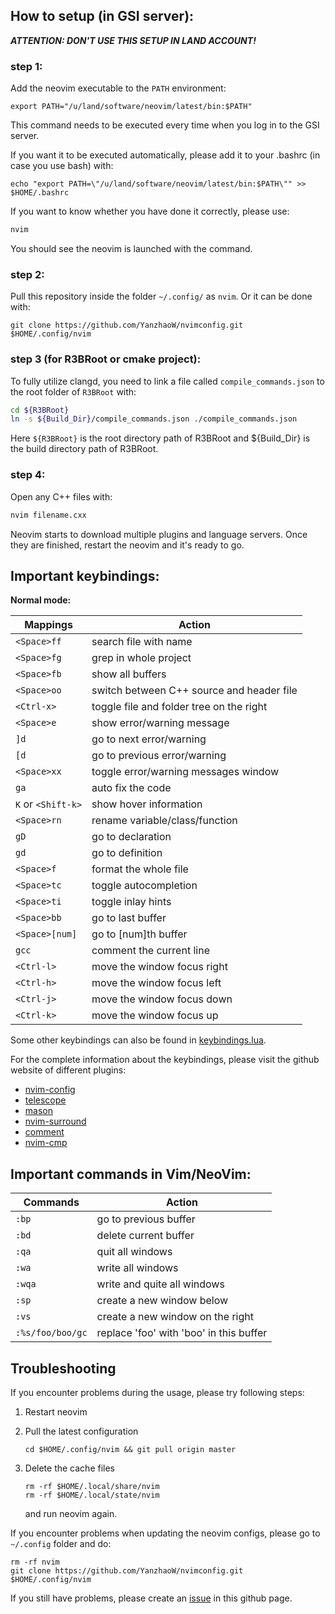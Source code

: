 ## How to setup (in GSI server):
**_ATTENTION: DON'T USE THIS SETUP IN LAND ACCOUNT!_**
### step 1:
Add the neovim executable to the `PATH` environment:
```shell
export PATH="/u/land/software/neovim/latest/bin:$PATH"
```
This command needs to be executed every time when you log in to the GSI server.

If you want it to be executed automatically, please add it to your .bashrc (in case you use bash) with:
```shell
echo "export PATH=\"/u/land/software/neovim/latest/bin:$PATH\"" >> $HOME/.bashrc
```

If you want to know whether you have done it correctly, please use:
```sh
nvim
```
You should see the neovim is launched with the command.

### step 2:
Pull this repository inside the folder `~/.config/` as `nvim`. Or it can be done with:
```shell
git clone https://github.com/YanzhaoW/nvimconfig.git $HOME/.config/nvim
```

### step 3 (for R3BRoot or cmake project):
To fully utilize clangd, you need to link a file called `compile_commands.json` to the root folder of `R3BRoot` with:
```sh
cd ${R3BRoot}
ln -s ${Build_Dir}/compile_commands.json ./compile_commands.json
```
Here `${R3BRoot}` is the root directory path of R3BRoot and ${Build_Dir} is the build directory path of R3BRoot.

### step 4:
Open any C++ files with:
```sh
nvim filename.cxx
```
Neovim starts to download multiple plugins and language servers. Once they are finished, restart the neovim and it's ready to go.

## Important keybindings:

**Normal mode:**

|   Mappings            |       Action                              |
|-----------------------|-------------------------------------------|
|   `<Space>ff`         |search file with name                      |                      
|   `<Space>fg`         |grep in whole project                      |
|   `<Space>fb`         |show all buffers                           |
|   `<Space>oo`         |switch between C++ source and header file  |
|   `<Ctrl-x>`          |toggle file and folder tree on the right   |
|   `<Space>e`          |show error/warning message                 |
|   `]d`                |go to next error/warning                   |
|   `[d`                |go to previous error/warning               |
|   `<Space>xx`         |toggle error/warning messages window       |
|   `ga`                |auto fix the code                          |
|   `K` or `<Shift-k>`  |show hover information                     |
|   `<Space>rn`         |rename variable/class/function             |
|   `gD`                |go to declaration                          |
|   `gd`                |go to definition                           |
|   `<Space>f`          |format the whole file                      |
|   `<Space>tc`         |toggle autocompletion                      |
|   `<Space>ti`         |toggle inlay hints                         |
|   `<Space>bb`         |go to last buffer                          |
|   `<Space>[num]`      |go to [num]th buffer                       |
|   `gcc`               |comment the current line                   |
|   `<Ctrl-l>`          |move the window focus right                |
|   `<Ctrl-h>`          |move the window focus left                 |
|   `<Ctrl-j>`          |move the window focus down                 |
|   `<Ctrl-k>`          |move the window focus up                   |

Some other keybindings can also be found in [keybindings.lua](lua/keybindings.lua).

For the complete information about the keybindings, please visit the github website of different plugins:

- [nvim-config](https://github.com/neovim/nvim-lspconfig)
- [telescope](https://github.com/nvim-telescope/telescope.nvim)
- [mason](https://github.com/williamboman/mason.nvim)
- [nvim-surround](https://github.com/kylechui/nvim-surround)
- [comment](https://github.com/numToStr/Comment.nvim)
- [nvim-cmp](https://github.com/hrsh7th/nvim-cmp)

## Important commands in Vim/NeoVim:
|   Commands            |       Action                              |
|-----------------------|-------------------------------------------|
|   `:bp`               |go to previous buffer                      |                      
|   `:bd`               |delete current buffer                      |
|   `:qa`               |quit all windows                           |
|   `:wa`               |write all windows                          |
|   `:wqa`              |write and quite all windows                |
|   `:sp`               |create a new window below                  |
|   `:vs`               |create a new window on the right           |
|   `:%s/foo/boo/gc`    |replace 'foo' with 'boo' in this buffer    |

## Troubleshooting
If you encounter problems during the usage, please try following steps:

1. Restart neovim

2. Pull the latest configuration
    ```shell
    cd $HOME/.config/nvim && git pull origin master
    ```
3. Delete the cache files
    ```shell
    rm -rf $HOME/.local/share/nvim
    rm -rf $HOME/.local/state/nvim
    ```
    and run neovim again.


If you encounter problems when updating the neovim configs, please go to `~/.config` folder and do:
```shell
rm -rf nvim
git clone https://github.com/YanzhaoW/nvimconfig.git $HOME/.config/nvim
```
If you still have problems, please create an [issue](https://github.com/YanzhaoW/nvimconfig/issues) in this github page.
